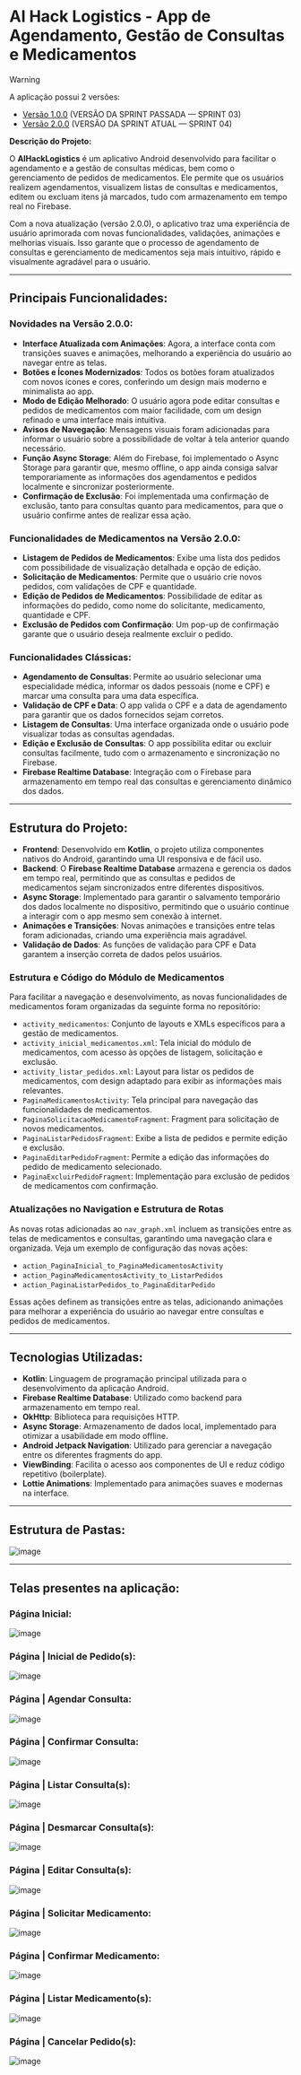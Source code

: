 # AI Hack Logistics - App de Agendamento, Gestão de Consultas e Medicamentos

> [!WARNING]
> A aplicação possui 2 versões:
> - [Versão 1.0.0](https://github.com/GiovanniSguizzardi/AiHackLogisticsKotlinApp/tree/f44e184e371c74e86e31e70585b6ff3b6c1d938a/ProjetoChallenge) (VERSÃO DA SPRINT PASSADA — SPRINT 03)
> - [Versão 2.0.0](https://github.com/GiovanniSguizzardi/AiHackLogisticsKotlinApp/tree/f44e184e371c74e86e31e70585b6ff3b6c1d938a/ProjetoChallengeV2) (VERSÃO DA SPRINT ATUAL — SPRINT 04)

**Descrição do Projeto:**

O **AIHackLogistics** é um aplicativo Android desenvolvido para facilitar o agendamento e a gestão de consultas médicas, bem como o gerenciamento de pedidos de medicamentos. Ele permite que os usuários realizem agendamentos, visualizem listas de consultas e medicamentos, editem ou excluam itens já marcados, tudo com armazenamento em tempo real no Firebase.

Com a nova atualização (versão 2.0.0), o aplicativo traz uma experiência de usuário aprimorada com novas funcionalidades, validações, animações e melhorias visuais. Isso garante que o processo de agendamento de consultas e gerenciamento de medicamentos seja mais intuitivo, rápido e visualmente agradável para o usuário.

---

## Principais Funcionalidades:

### **Novidades na Versão 2.0.0**:

- **Interface Atualizada com Animações**: Agora, a interface conta com transições suaves e animações, melhorando a experiência do usuário ao navegar entre as telas.
- **Botões e Ícones Modernizados**: Todos os botões foram atualizados com novos ícones e cores, conferindo um design mais moderno e minimalista ao app.
- **Modo de Edição Melhorado**: O usuário agora pode editar consultas e pedidos de medicamentos com maior facilidade, com um design refinado e uma interface mais intuitiva.
- **Avisos de Navegação**: Mensagens visuais foram adicionadas para informar o usuário sobre a possibilidade de voltar à tela anterior quando necessário.
- **Função Async Storage**: Além do Firebase, foi implementado o Async Storage para garantir que, mesmo offline, o app ainda consiga salvar temporariamente as informações dos agendamentos e pedidos localmente e sincronizar posteriormente.
- **Confirmação de Exclusão**: Foi implementada uma confirmação de exclusão, tanto para consultas quanto para medicamentos, para que o usuário confirme antes de realizar essa ação.

### **Funcionalidades de Medicamentos na Versão 2.0.0**:

- **Listagem de Pedidos de Medicamentos**: Exibe uma lista dos pedidos com possibilidade de visualização detalhada e opção de edição.
- **Solicitação de Medicamentos**: Permite que o usuário crie novos pedidos, com validações de CPF e quantidade.
- **Edição de Pedidos de Medicamentos**: Possibilidade de editar as informações do pedido, como nome do solicitante, medicamento, quantidade e CPF.
- **Exclusão de Pedidos com Confirmação**: Um pop-up de confirmação garante que o usuário deseja realmente excluir o pedido.

### **Funcionalidades Clássicas**:

- **Agendamento de Consultas**: Permite ao usuário selecionar uma especialidade médica, informar os dados pessoais (nome e CPF) e marcar uma consulta para uma data específica.
- **Validação de CPF e Data**: O app valida o CPF e a data de agendamento para garantir que os dados fornecidos sejam corretos.
- **Listagem de Consultas**: Uma interface organizada onde o usuário pode visualizar todas as consultas agendadas.
- **Edição e Exclusão de Consultas**: O app possibilita editar ou excluir consultas facilmente, tudo com o armazenamento e sincronização no Firebase.
- **Firebase Realtime Database**: Integração com o Firebase para armazenamento em tempo real das consultas e gerenciamento dinâmico dos dados.

---

## Estrutura do Projeto:
- **Frontend**: Desenvolvido em **Kotlin**, o projeto utiliza componentes nativos do Android, garantindo uma UI responsiva e de fácil uso.
- **Backend**: O **Firebase Realtime Database** armazena e gerencia os dados em tempo real, permitindo que as consultas e pedidos de medicamentos sejam sincronizados entre diferentes dispositivos.
- **Async Storage**: Implementado para garantir o salvamento temporário dos dados localmente no dispositivo, permitindo que o usuário continue a interagir com o app mesmo sem conexão à internet.
- **Animações e Transições**: Novas animações e transições entre telas foram adicionadas, criando uma experiência mais agradável.
- **Validação de Dados**: As funções de validação para CPF e Data garantem a inserção correta de dados pelos usuários.

### Estrutura e Código do Módulo de Medicamentos
Para facilitar a navegação e desenvolvimento, as novas funcionalidades de medicamentos foram organizadas da seguinte forma no repositório:

  - `activity_medicamentos`: Conjunto de layouts e XMLs específicos para a gestão de medicamentos.
  - `activity_inicial_medicamentos.xml`: Tela inicial do módulo de medicamentos, com acesso às opções de listagem, solicitação e exclusão.
  - `activity_listar_pedidos.xml`: Layout para listar os pedidos de medicamentos, com design adaptado para exibir as informações mais relevantes.
  - `PaginaMedicamentosActivity`: Tela principal para navegação das funcionalidades de medicamentos.
  - `PaginaSolicitacaoMedicamentoFragment`: Fragment para solicitação de novos medicamentos.
  - `PaginaListarPedidosFragment`: Exibe a lista de pedidos e permite edição e exclusão.
  - `PaginaEditarPedidoFragment`: Permite a edição das informações do pedido de medicamento selecionado.
  - `PaginaExcluirPedidoFragment`: Implementação para exclusão de pedidos de medicamentos com confirmação.

### Atualizações no Navigation e Estrutura de Rotas
As novas rotas adicionadas ao `nav_graph.xml` incluem as transições entre as telas de medicamentos e consultas, garantindo uma navegação clara e organizada. Veja um exemplo de configuração das novas ações:

- `action_PaginaInicial_to_PaginaMedicamentosActivity`
- `action_PaginaMedicamentosActivity_to_ListarPedidos`
- `action_PaginaListarPedidos_to_PaginaEditarPedido`

Essas ações definem as transições entre as telas, adicionando animações para melhorar a experiência do usuário ao navegar entre consultas e pedidos de medicamentos.

---

## Tecnologias Utilizadas:

- **Kotlin**: Linguagem de programação principal utilizada para o desenvolvimento da aplicação Android.
- **Firebase Realtime Database**: Utilizado como backend para armazenamento em tempo real.
- **OkHttp**: Biblioteca para requisições HTTP.
- **Async Storage**: Armazenamento de dados local, implementado para otimizar a usabilidade em modo offline.
- **Android Jetpack Navigation**: Utilizado para gerenciar a navegação entre os diferentes fragments do app.
- **ViewBinding**: Facilita o acesso aos componentes de UI e reduz código repetitivo (boilerplate).
- **Lottie Animations**: Implementado para animações suaves e modernas na interface.

---

## Estrutura de Pastas:

![image](https://github.com/user-attachments/assets/0b66d669-8e26-43da-9bae-3a2c4e705c37)

---

## Telas presentes na aplicação:

### Página Inicial:
![image](https://github.com/user-attachments/assets/19f2c840-9d30-4f13-9937-9c4db8d61ec8)

### Página | Inicial de Pedido(s):
![image](https://github.com/user-attachments/assets/2f866b28-d372-4902-8de1-e900b102b861)

### Página | Agendar Consulta:
![image](https://github.com/user-attachments/assets/dde9b407-ee11-4175-a87b-8dc6083f8147)

### Página | Confirmar Consulta:
![image](https://github.com/user-attachments/assets/f4cd7581-787d-43dd-868c-9b981bfc2ef5)

### Página | Listar Consulta(s):
![image](https://github.com/user-attachments/assets/355fa04b-0675-4909-9bf6-d95ae0b4a50e)

### Página | Desmarcar Consulta(s):
![image](https://github.com/user-attachments/assets/bfa1ed95-21b6-48ef-a0e3-65331b81d602)

### Página | Editar Consulta(s):
![image](https://github.com/user-attachments/assets/f34e9326-cca1-40bf-8e28-3c3de717869e)

### Página | Solicitar Medicamento:
![image](https://github.com/user-attachments/assets/f990f06f-8000-4127-9739-10ed3eb1a37b)

### Página | Confirmar Medicamento:
![image](https://github.com/user-attachments/assets/57e421cd-de2d-406d-9851-0a998ff32058)

### Página | Listar Medicamento(s):
![image](https://github.com/user-attachments/assets/f4e47b7f-9a10-4597-88d0-48640d034001)

### Página | Cancelar Pedido(s):
![image](https://github.com/user-attachments/assets/1f062fa1-5335-46d9-acc0-ee586231dd71)


